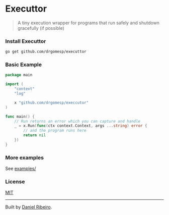 # Executtor

> A tiny execution wrapper for programs that run safely and shutdown gracefully (if possible)

### Install Executtor

```bash
go get github.com/drgomesp/executtor
```

### Basic Example

```go
package main

import (
	"context"
	"log"

	x "github.com/drgomesp/execcutor"
)

func main() {
	// Run returns an error which you can capture and handle
	_ = x.Run(func(ctx context.Context, args ...string) error {
		// and the program runs here  
		return nil
	})
}
```

### More examples

See [examples/](https://github.com/drgomesp/execcutor/blob/master/examples/main.go)

### License

[MIT](https://github.com/drgomesp/execcutor/blob/master/LICENSE)

---

Built by [Daniel Ribeiro](https://github.com/drgomesp).
